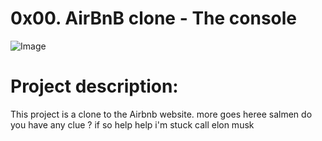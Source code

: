 # 0x00. AirBnB clone - The console
![Image](https://i.imgur.com/9vI2cVB.png)

# Project description:
This project is a clone to the Airbnb website.
more goes heree
salmen do you have any clue ?
if so help
help i'm stuck call elon musk
 
